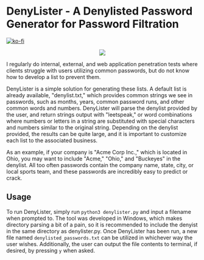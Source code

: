 # DenyLister - A Denylisted Password Generator for Password Filtration

[![ko-fi](https://ko-fi.com/img/githubbutton_sm.svg)](https://ko-fi.com/M4M03Q2JN)

<p align="center">
  <img src="https://github.com/Jake-Ruston/DenyLister/blob/main/images/example.png" />
</p>

I regularly do internal, external, and web application penetration tests where clients struggle with users utilizing common passwords, but do not know how to develop a list to prevent them.

DenyLister is a simple solution for generating these lists. A default list is already available, "denylist.txt," which provides common strings we see in passwords, such as months, years, common password runs, and other common words and numbers. DenyLister will parse the denylist provided by the user, and return strings output with "leetspeak," or word combinations where numbers or letters in a string are substituted with special characters and numbers similar to the original string. Depending on the denylist provided, the results can be quite large, and it is important to customize each list to the associated business.

As an example, if your company is "Acme Corp Inc.," which is located in Ohio, you may want to include "Acme," "Ohio," and "Buckeyes" in the denylist. All too often passwords contain the company name, state, city, or local sports team, and these passwords are incredibly easy to predict or crack. 

## Usage
To run DenyLister, simply run `python3 denylister.py` and input a filename when prompted to. The tool was developed in Windows, which makes directory parsing a bit of a pain, so it is recommended to include the denyist in the same directory as denylister.py. Once DenyLister has been run, a new file named `denylisted_passwords.txt` can be utilized in whichever way the user wishes. Additionally, the user can output the file contents to terminal, if desired, by pressing `y` when asked.
